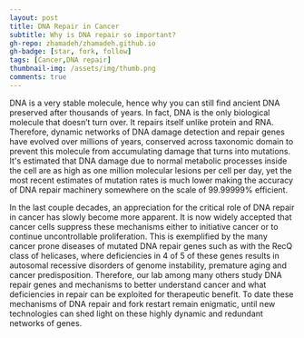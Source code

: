 ```yaml
---
layout: post
title: DNA Repair in Cancer
subtitle: Why is DNA repair so important?
gh-repo: zhamadeh/zhamadeh.github.io
gh-badge: [star, fork, follow]
tags: [Cancer,DNA repair]
thumbnail-img: /assets/img/thumb.png
comments: true
---
```


DNA is a very stable molecule, hence why you can still find ancient DNA preserved after thousands of years. In fact, DNA is the only biological molecule that doesn’t turn over.  It repairs itself unlike protein and RNA. Therefore, dynamic networks of DNA damage detection and repair genes have evolved over millions of years, conserved across taxonomic domain to prevent this molecule from accumulating damage that turns into mutations. It's estimated that DNA damage due to normal metabolic processes inside the cell are as high as one million molecular lesions per cell per day, yet the most recent estimates of mutation rates is much lower making the accuracy of DNA repair machinery somewhere on the scale of 99.99999% efficient. 


In the last couple decades, an appreciation for the critical role of DNA repair in cancer has slowly become more apparent. It is now widely accepted that cancer cells suppress these mechanisms either to initiative cancer or to continue uncontrollable proliferation. This is exemplified by the many cancer prone diseases of mutated DNA repair genes such as with the RecQ class of helicases, where deficiencies in 4 of 5 of these genes results in autosomal recessive disorders of genome instability, premature aging and cancer predisposition. Therefore, our lab among many others study DNA repair genes and mechanisms to better understand cancer and what deficiencies in repair can be exploited for therapeutic benefit. To date these mechanisms of DNA repair and fork restart remain enigmatic, until new technologies can shed light on these highly dynamic and redundant networks of genes.

